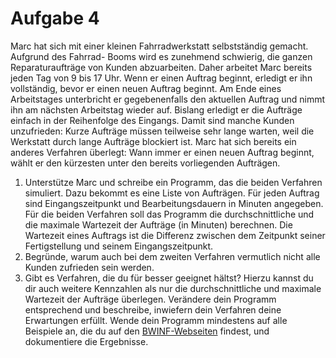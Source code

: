 # Aufgabe 4

Marc hat sich mit einer kleinen Fahrradwerkstatt
selbstständig gemacht. Aufgrund des Fahrrad-
Booms wird es zunehmend schwierig, die ganzen
Reparaturaufträge von Kunden abzuarbeiten.
Daher arbeitet Marc bereits jeden Tag von 9 bis
17 Uhr. Wenn er einen Auftrag beginnt, erledigt
er ihn vollständig, bevor er einen neuen Auftrag
beginnt. Am Ende eines Arbeitstages unterbricht er
gegebenenfalls den aktuellen Auftrag und nimmt
ihn am nächsten Arbeitstag wieder auf.
Bislang erledigt er die Aufträge einfach in der Reihenfolge
des Eingangs. Damit sind manche Kunden
unzufrieden: Kurze Aufträge müssen teilweise sehr
lange warten, weil die Werkstatt durch lange
Aufträge blockiert ist. Marc hat sich bereits ein
anderes Verfahren überlegt: Wann immer er einen
neuen Auftrag beginnt, wählt er den kürzesten
unter den bereits vorliegenden Aufträgen.

1) Unterstütze Marc und schreibe ein Programm,
   das die beiden Verfahren simuliert. Dazu bekommt
   es eine Liste von Aufträgen. Für jeden Auftrag sind
   Eingangszeitpunkt und Bearbeitungsdauern in
   Minuten angegeben. Für die beiden Verfahren soll
   das Programm die durchschnittliche und die maximale
   Wartezeit der Aufträge (in Minuten) berechnen. Die
   Wartezeit eines Auftrags ist die Differenz zwischen
   dem Zeitpunkt seiner Fertigstellung und seinem
   Eingangszeitpunkt.
2) Begründe, warum auch bei dem zweiten
   Verfahren vermutlich nicht alle Kunden zufrieden
   sein werden.
3) Gibt es Verfahren, die du für besser geeignet
   hältst? Hierzu kannst du dir auch weitere Kennzahlen
   als nur die durchschnittliche und maximale
   Wartezeit der Aufträge überlegen. Verändere dein
   Programm entsprechend und beschreibe, inwiefern
   dein Verfahren deine Erwartungen erfüllt.
   Wende dein Programm mindestens auf alle
   Beispiele an, die du auf den [BWINF-Webseiten](https://bwinf.de/bundeswettbewerb/41/4/)
   findest, und dokumentiere die Ergebnisse.